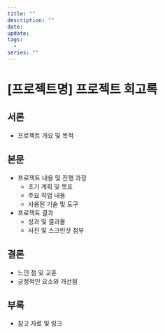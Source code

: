```yaml
---
title: ""
description: ""
date: 
update: 
tags:
  -
series: ""
---
```


# [프로젝트명] 프로젝트 회고록

## 서론
- 프로젝트 개요 및 목적

## 본문
- 프로젝트 내용 및 진행 과정
  - 초기 계획 및 목표
  - 주요 작업 내용
  - 사용된 기술 및 도구
- 프로젝트 결과
  - 성과 및 결과물
  - 사진 및 스크린샷 첨부

## 결론
- 느낀 점 및 교훈
- 긍정적인 요소와 개선점

## 부록
- 참고 자료 및 링크
